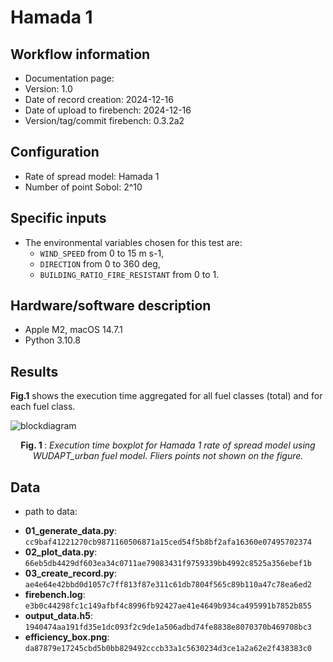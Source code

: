# Hamada 1

## Workflow information

- Documentation page:
- Version: 1.0
- Date of record creation: 2024-12-16
- Date of upload to firebench: 2024-12-16
- Version/tag/commit firebench: 0.3.2a2

## Configuration

- Rate of spread model: Hamada 1
- Number of point Sobol: 2^10

## Specific inputs
<!-- Add specific input details for the model/data you are using -->
- The environmental variables chosen for this test are:
  - `WIND_SPEED` from 0 to 15 m s-1,
  - `DIRECTION` from 0 to 360 deg,
  - `BUILDING_RATIO_FIRE_RESISTANT` from 0 to 1.

## Hardware/software description

- Apple M2, macOS 14.7.1
- Python 3.10.8

## Results

<!-- Fill in with your results -->
**Fig.1**  shows the execution time aggregated for all fuel classes (total) and for each fuel class.

![blockdiagram](../../_static/workflow/rate_of_spread/efficiency/Hamada_1.png)
<p style="text-align: center;">
    <strong>
        Fig. 1
    </strong>
    :
    <em>
        Execution time boxplot for Hamada 1 rate of spread model using WUDAPT_urban fuel model. Fliers points not shown on the figure. 
    </em>
</p>

## Data
<!-- Add path or source of the record used for the test and its record -->
- path to data:
<!-- firebench-hash-list -->
- **01_generate_data.py**: `cc9baf41221270cb9871160506871a15ced54f5b8bf2afa16360e07495702374`
- **02_plot_data.py**: `66eb5db4429df603ea34c0711ae79083431f9759339bb4992c8525a356ebef1b`
- **03_create_record.py**: `ae4e64e42bbd0d1057c7ff813f87e311c61db7804f565c89b110a47c78ea6ed2`
- **firebench.log**: `e3b0c44298fc1c149afbf4c8996fb92427ae41e4649b934ca495991b7852b855`
- **output_data.h5**: `1940474aa191fd35e1dc093f2c9de1a506adbd74fe8838e8070370b469708bc3`
- **efficiency_box.png**: `da87879e17245cbd5b0bb829492cccb33a1c5630234d3ce1a2a62e2f438383c0`
<!-- end of firebench-hash-list -->

